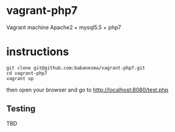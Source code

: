# vagrant-php7

Vagrant machine Apache2 + mysql5.5 + php7

# instructions

    git clone git@github.com:babanesma/vagrant-php7.git
    cd vagrant-php7
    vagrant up

then open your browser and go to <http://localhost:8080/test.php>

## Testing
TBD
